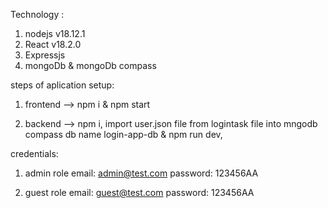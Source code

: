 Technology : 
  1. nodejs v18.12.1
  2. React v18.2.0
  2. Expressjs
  4. mongoDb & mongoDb compass

  steps of aplication setup:
   1. frontend --> npm i & npm start

   2. backend --> npm i, import user.json file from logintask file into mngodb compass db name login-app-db
       & npm run dev,


credentials:
1. admin role 
email: admin@test.com
password: 123456AA

2. guest role 
email: guest@test.com
password: 123456AA